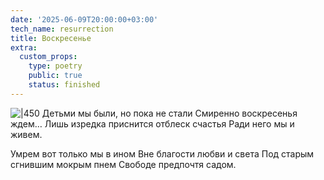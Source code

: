 ```yaml
---
date: '2025-06-09T20:00:00+03:00'
tech_name: resurrection
title: Воскресенье
extra:
  custom_props:
    type: poetry
    public: true
    status: finished
---
```


![|450](/images/sunday.png)
Детьми мы были, но пока не стали
Смиренно воскресенья ждем…
Лишь изредка приснится отблеск счастья
Ради него мы и живем.

Умрем вот только мы в ином
Вне благости любви и света
Под старым сгнившим мокрым пнем
Свободе предпочтя садом.